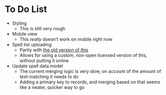 # To Do List

- Styling
  - This is still very rough
- Mobile view
  - This _really_ doesn't work on mobile right now
- Spell list uploading
  - Parity with [the old version of this](https://github.com/metriccaution/dnd-spell-cards)
  - Allows for using a custom, non-open licensed version of this, without putting it online
- Update spell data model
  - The current merging logic is very slow, on account of the amount of text-matching it needs to do
  - Adding a primary key to records, and merging based on that seems like a neater, quicker way to go
